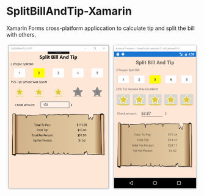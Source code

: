 # SplitBillAndTip-Xamarin
Xamarin Forms cross-platform appliccation to calculate tip and split the bill with others.


![Иллюстрация к проекту](https://github.com/brain2d/SplitBillAndTip-Xamarin/raw/master/SplitBillAndTip/SplitBillAndTip/images/screenshots/screen1.png)
